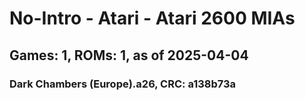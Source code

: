 # No-Intro - Atari - Atari 2600 MIAs
## Games: 1, ROMs: 1, as of 2025-04-04

### Dark Chambers (Europe).a26, CRC: a138b73a
